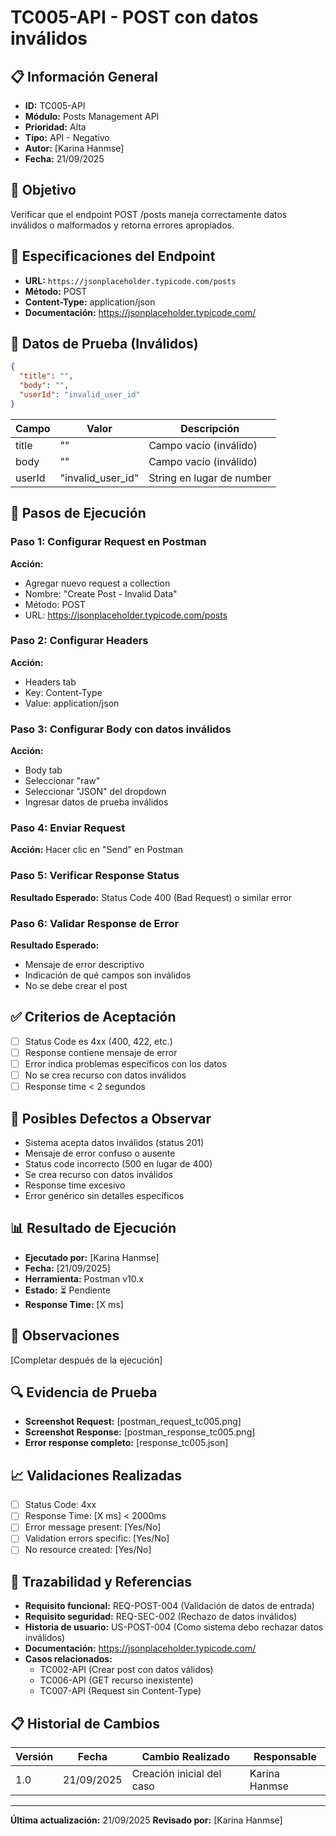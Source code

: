 # TC005-API - POST con datos inválidos

## 📋 Información General
- **ID:** TC005-API
- **Módulo:** Posts Management API
- **Prioridad:** Alta
- **Tipo:** API - Negativo
- **Autor:** [Karina Hanmse]
- **Fecha:** 21/09/2025

## 🎯 Objetivo
Verificar que el endpoint POST /posts maneja correctamente datos inválidos o malformados y retorna errores apropiados.

## 📡 Especificaciones del Endpoint
- **URL:** `https://jsonplaceholder.typicode.com/posts`
- **Método:** POST
- **Content-Type:** application/json
- **Documentación:** https://jsonplaceholder.typicode.com/

## 🧪 Datos de Prueba (Inválidos)
```json
{
  "title": "",
  "body": "",
  "userId": "invalid_user_id"
}
```

| Campo | Valor | Descripción |
|-------|-------|-------------|
| title | "" | Campo vacío (inválido) |
| body | "" | Campo vacío (inválido) |
| userId | "invalid_user_id" | String en lugar de number |

## 🔄 Pasos de Ejecución

### Paso 1: Configurar Request en Postman
**Acción:** 
- Agregar nuevo request a collection
- Nombre: "Create Post - Invalid Data"
- Método: POST
- URL: https://jsonplaceholder.typicode.com/posts

### Paso 2: Configurar Headers
**Acción:** 
- Headers tab
- Key: Content-Type
- Value: application/json

### Paso 3: Configurar Body con datos inválidos
**Acción:**
- Body tab
- Seleccionar "raw"
- Seleccionar "JSON" del dropdown
- Ingresar datos de prueba inválidos

### Paso 4: Enviar Request
**Acción:** Hacer clic en "Send" en Postman

### Paso 5: Verificar Response Status
**Resultado Esperado:** Status Code 400 (Bad Request) o similar error

### Paso 6: Validar Response de Error
**Resultado Esperado:**
- Mensaje de error descriptivo
- Indicación de qué campos son inválidos
- No se debe crear el post

## ✅ Criterios de Aceptación
- [ ] Status Code es 4xx (400, 422, etc.)
- [ ] Response contiene mensaje de error
- [ ] Error indica problemas específicos con los datos
- [ ] No se crea recurso con datos inválidos
- [ ] Response time < 2 segundos

## 🐛 Posibles Defectos a Observar
- Sistema acepta datos inválidos (status 201)
- Mensaje de error confuso o ausente
- Status code incorrecto (500 en lugar de 400)
- Se crea recurso con datos inválidos
- Response time excesivo
- Error genérico sin detalles específicos

## 📊 Resultado de Ejecución
- **Ejecutado por:** [Karina Hanmse]
- **Fecha:** [21/09/2025]
- **Herramienta:** Postman v10.x
- **Estado:** ⏳ Pendiente
- **Response Time:** [X ms]

## 📝 Observaciones
[Completar después de la ejecución]

## 🔍 Evidencia de Prueba
- **Screenshot Request:** [postman_request_tc005.png]
- **Screenshot Response:** [postman_response_tc005.png]
- **Error response completo:** [response_tc005.json]

## 📈 Validaciones Realizadas
- [ ] Status Code: 4xx
- [ ] Response Time: [X ms] < 2000ms
- [ ] Error message present: [Yes/No]
- [ ] Validation errors specific: [Yes/No]
- [ ] No resource created: [Yes/No]

## 🔗 Trazabilidad y Referencias
- **Requisito funcional:** REQ-POST-004 (Validación de datos de entrada)
- **Requisito seguridad:** REQ-SEC-002 (Rechazo de datos inválidos)
- **Historia de usuario:** US-POST-004 (Como sistema debo rechazar datos inválidos)
- **Documentación:** https://jsonplaceholder.typicode.com/
- **Casos relacionados:** 
  - TC002-API (Crear post con datos válidos)
  - TC006-API (GET recurso inexistente)
  - TC007-API (Request sin Content-Type)

## 📋 Historial de Cambios
| Versión | Fecha | Cambio Realizado | Responsable |
|---------|--------|------------------|-------------|
| 1.0 | 21/09/2025 | Creación inicial del caso | Karina Hanmse |

---
**Última actualización:** 21/09/2025
**Revisado por:** [Karina Hanmse]